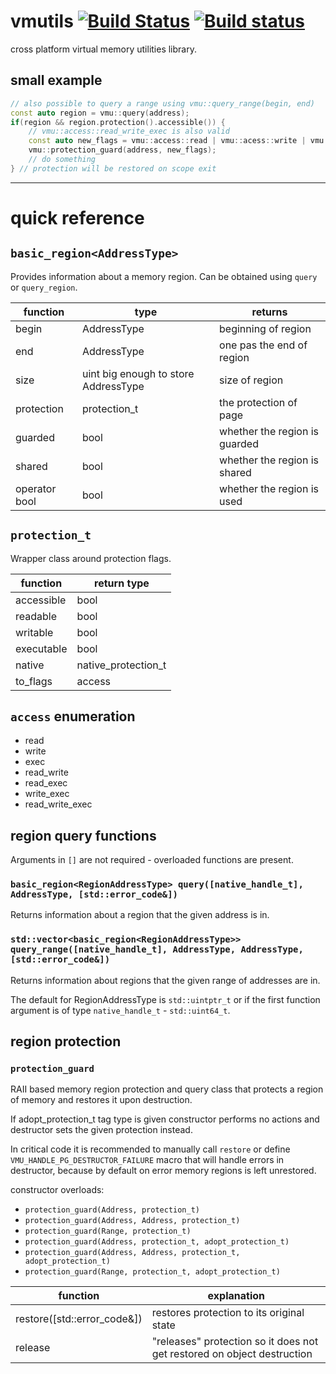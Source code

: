 # vmutils [![Build Status](https://travis-ci.org/JustasMasiulis/vmutils.svg?branch=master)](https://travis-ci.org/JustasMasiulis/vmutils) [![Build status](https://ci.appveyor.com/api/projects/status/kty003rauanbu8xh?svg=true)](https://ci.appveyor.com/project/JustasMasiulis/vmutils)

cross platform virtual memory utilities library. 

## small example
```cpp
// also possible to query a range using vmu::query_range(begin, end)
const auto region = vmu::query(address);
if(region && region.protection().accessible()) {
    // vmu::access::read_write_exec is also valid
    const auto new_flags = vmu::access::read | vmu::acess::write | vmu::access::execute;
    vmu::protection_guard(address, new_flags);
    // do something
} // protection will be restored on scope exit
```

***

# quick reference
## `basic_region<AddressType>`
Provides information about a memory region. Can be obtained using `query` or `query_region`.

| function      | type                                 | returns                       |
| ------------- |------------------------------------- | ----------------------------- |
| begin         | AddressType                          | beginning of region           |
| end           | AddressType                          | one pas the end of region     |
| size          | uint big enough to store AddressType | size of region                |
| protection    | protection_t                         | the protection of page        |
| guarded       | bool                                 | whether the region is guarded |
| shared        | bool                                 | whether the region is shared  |
| operator bool | bool                                 | whether the region is used    |

## `protection_t`
Wrapper class around protection flags.

| function   | return type         |
| ---------- |-------------------- |
| accessible | bool                |
| readable   | bool                |
| writable   | bool                |
| executable | bool                |
| native     | native_protection_t |
| to_flags   | access              |

## `access` enumeration
- read
- write
- exec
- read_write
- read_exec
- write_exec
- read_write_exec

## region query functions
Arguments in `[]` are not required - overloaded functions are present.
### `basic_region<RegionAddressType> query([native_handle_t], AddressType, [std::error_code&])`
Returns information about a region that the given address is in.
### `std::vector<basic_region<RegionAddressType>> query_range([native_handle_t], AddressType, AddressType, [std::error_code&])`
Returns information about regions that the given range of addresses are in.

The default for RegionAddressType is `std::uintptr_t` or if the first function argument is of type
`native_handle_t` - `std::uint64_t`.

## region protection
### `protection_guard`
RAII based memory region protection and query class that protects a region of memory and 
restores it upon destruction. 

If adopt_protection_t tag type is given constructor performs no
actions and destructor sets the given protection instead.

In critical code it is recommended to manually call `restore` or define `VMU_HANDLE_PG_DESTRUCTOR_FAILURE`
macro that will handle errors in destructor, because by default on error memory regions is left unrestored.

constructor overloads:
- `protection_guard(Address, protection_t)`
- `protection_guard(Address, Address, protection_t)`
- `protection_guard(Range, protection_t)`
- `protection_guard(Address, protection_t, adopt_protection_t)`
- `protection_guard(Address, Address, protection_t, adopt_protection_t)`
- `protection_guard(Range, protection_t, adopt_protection_t)`

| function                    | explanation                                                             |
| -------------               | ----------------------------------------------------------------------- |
| restore([std::error_code&]) | restores protection to its original state                               |
| release                     | "releases" protection so it does not get restored on object destruction |
